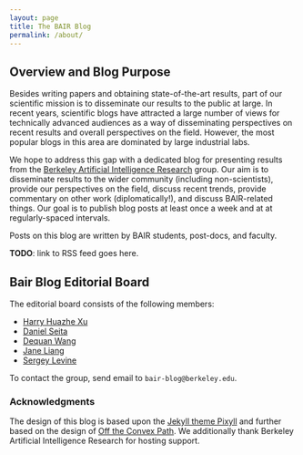 ```yaml
---
layout: page
title: The BAIR Blog
permalink: /about/
---
```


## Overview and Blog Purpose

Besides writing papers and obtaining state-of-the-art results, part of our
scientific mission is to disseminate our results to the public at large. In
recent years, scientific blogs have attracted a large number of views for
technically advanced audiences as a way of disseminating perspectives on recent
results and overall perspectives on the field. However, the most popular blogs
in this area are dominated by large industrial labs.

We hope to address this gap with a dedicated blog for presenting results from
the [Berkeley Artificial Intelligence Research][3] group. Our aim is to
disseminate results to the wider community (including non-scientists), provide
our perspectives on the field, discuss recent trends, provide commentary on
other work (diplomatically!), and discuss BAIR-related things. Our goal is to
publish blog posts at least once a week and at at regularly-spaced intervals.

Posts on this blog are written by BAIR students, post-docs, and faculty.

**TODO**: link to RSS feed goes here.


## Bair Blog Editorial Board

The editorial board consists of the following members:

* [Harry Huazhe Xu][7]
* [Daniel Seita][5]
* [Dequan Wang][6]
* [Jane Liang][8]
* [Sergey Levine][4]

To contact the group, send email to `bair-blog@berkeley.edu`.


### Acknowledgments

The design of this blog is based upon the [Jekyll theme Pixyll][1] and further
based on the design of [Off the Convex Path][2]. We additionally thank Berkeley
Artificial Intelligence Research for hosting support.

[1]:https://github.com/johnotander/pixyll
[2]:https://www.offconvex.org/
[3]:http://bair.berkeley.edu/
[4]:https://people.eecs.berkeley.edu/~svlevine/
[5]:https://people.eecs.berkeley.edu/~seita/
[6]:http://www.dequan.wang/
[7]:http://hxu.rocks/
[8]:https://yishuangl.github.io
